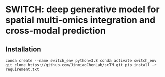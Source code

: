 # SWITCH: deep generative model for spatial multi-omics integration and cross-modal prediction
## Installation
`
conda create --name switch_env python=3.8
conda activate switch_env
git clone https://github.com/JinmiaoChenLab/scTM.git
pip install -r requirement.txt
`
